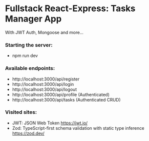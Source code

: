 # Fullstack React-Express: Tasks Manager App
With JWT Auth, Mongoose and more...

### Starting the server:
- npm run dev

### Available endpoints:
  - http://localhost:3000/api/register
  - http://localhost:3000/api/login
  - http://localhost:3000/api/logout
  - http://localhost:3000/api/profile  (Authenticated)
  - http://localhost:3000/api/tasks    (Authenticated CRUD)

### Visited sites:
- JWT: JSON Web Token https://jwt.io/
- Zod: TypeScript-first schema validation with static type inference https://zod.dev/
